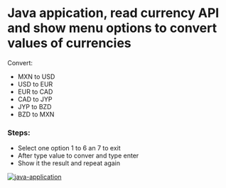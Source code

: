 <h1>Java appication, read currency API  and show menu options to convert values of currencies</h1>
Convert:
<ul>
  <li>MXN to USD</li>
  <li>USD to EUR</li>
  <li>EUR to CAD</li>
  <li>CAD to JYP</li>
  <li>JYP to BZD</li>
  <li>BZD to MXN</li>
</ul>
<h3>Steps:</h3>
<ul>
  <li>Select one option 1 to 6 an 7 to exit</li>
  <li>After type value to conver and type enter</li>
  <li>Show it the result and repeat again</li>
</ul>
<a href='https://postimg.cc/6y2VJb12' target='_blank'><img src='https://i.postimg.cc/6y2VJb12/java-application.png' border='0' alt='java-application'/></a>
